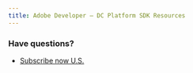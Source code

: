 ```yaml
---
title: Adobe Developer — DC Platform SDK Resources
---
```


<TextBlock slots="heading, buttons" width="100%" theme="lightest"  alignment="yes" primaryOutline  className="py-0 text-align-left  div-p-0 ms-left-content link linking ms-btm-right-cont" />

### Have questions?

- [Subscribe now U.S.](https://www.adobe.com/go/pdfToolsAPI_AWS)